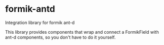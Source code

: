 # formik-antd
Integration library for formik ant-d

This library provides components that wrap and connect a FormikField with ant-d components, so you don't have to do it yourself.
